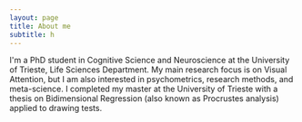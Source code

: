 ```yaml
---
layout: page
title: About me
subtitle: h
---
```


I'm a PhD student in Cognitive Science and Neuroscience at the University of Trieste, Life Sciences Department. My main research focus is on Visual Attention, but I am also interested in psychometrics, research methods, and meta-science. I completed my master at the University of Trieste with a thesis on Bidimensional Regression (also known as Procrustes analysis) applied to drawing tests.
